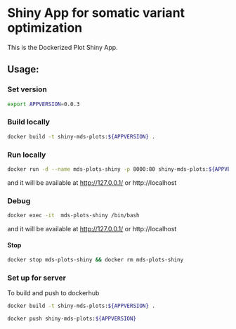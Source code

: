 Shiny App for somatic variant optimization
=======================

This is the Dockerized Plot Shiny App.

## Usage:

### Set version

```sh
export APPVERSION=0.0.3
```


### Build locally

```sh
docker build -t shiny-mds-plots:${APPVERSION} .
```

### Run locally 

```sh
docker run -d --name mds-plots-shiny -p 8000:80 shiny-mds-plots:${APPVERSION}
```

and it will be available at http://127.0.0.1/ or http://localhost


### Debug
```sh
docker exec -it  mds-plots-shiny /bin/bash
```


and it will be available at http://127.0.0.1/ or http://localhost


#### Stop

```sh
docker stop mds-plots-shiny && docker rm mds-plots-shiny
```

### Set up for server
To build and push to dockerhub

```sh
docker build -t shiny-mds-plots:${APPVERSION} .
```
```sh
docker push shiny-mds-plots:${APPVERSION}
```

